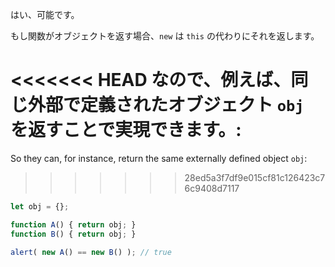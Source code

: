 はい、可能です。

もし関数がオブジェクトを返す場合、`new` は `this` の代わりにそれを返します。

<<<<<<< HEAD
なので、例えば、同じ外部で定義されたオブジェクト `obj` を返すことで実現できます。:
=======
So they can, for instance, return the same externally defined object `obj`:
>>>>>>> 28ed5a3f7df9e015cf81c126423c76c9408d7117

```js run no-beautify
let obj = {};

function A() { return obj; }
function B() { return obj; }

alert( new A() == new B() ); // true
```
